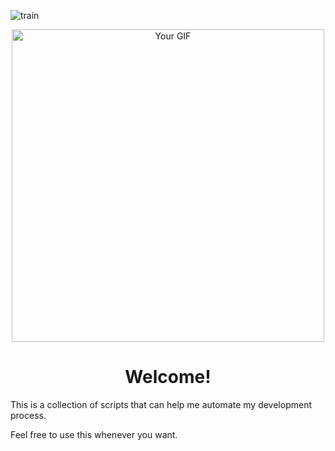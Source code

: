 
![train](https://github.com/user-attachments/assets/87e644f4-9186-46be-9472-fbcd5a195819)

<p align="center">
  <img src="(https://github.com/user-attachments/assets/87e644f4-9186-46be-9472-fbcd5a195819" alt="Your GIF" width="500"/>
</p>

<h1 align="center">Welcome!</h1>
<p>This is a collection of scripts that can help me automate my development process.</p>

<p>Feel free to use this whenever you want.</p>
